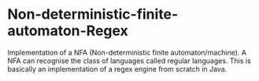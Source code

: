 # Non-deterministic-finite-automaton-Regex
Implementation of a NFA (Non-deterministic finite automaton/machine). A NFA can recognise the class of languages called regular languages. This is basically an implementation of a regex engine from scratch in Java.
